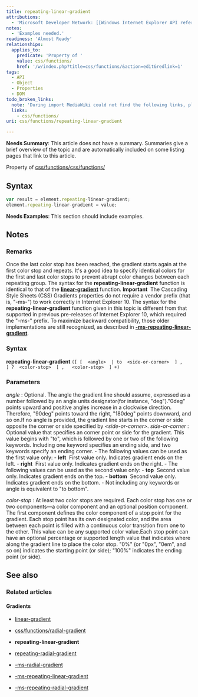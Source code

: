 ```yaml
---
title: repeating-linear-gradient
attributions:
  - 'Microsoft Developer Network: [[Windows Internet Explorer API reference](http://msdn.microsoft.com/en-us/library/ie/hh828809%28v=vs.85%29.aspx) Article]'
notes:
  - 'Examples needed.'
readiness: 'Almost Ready'
relationships:
  applies_to:
    predicate: 'Property of '
    value: css/functions/
    href: '/w/index.php?title=css/functions/&action=edit&redlink=1'
tags:
  - API
  - Object
  - Properties
  - DOM
todo_broken_links:
  note: 'During import MediaWiki could not find the following links, please fix and adjust this list.'
  links:
    - css/functions/
uri: css/functions/repeating-linear-gradient

---
```

**Needs Summary**: This article does not have a summary. Summaries give a brief overview of the topic and are automatically included on some listing pages that link to this article.

Property of [css/functions/](/w/index.php?title=css/functions/&action=edit&redlink=1)[css/functions/](/w/index.php?title=css/functions/&action=edit&redlink=1)

## <span>Syntax</span>

``` js
var result = element.repeating-linear-gradient;
element.repeating-linear-gradient = value;
```

**Needs Examples**: This section should include examples.

## <span>Notes</span>

### <span>Remarks</span>

Once the last color stop has been reached, the gradient starts again at the first color stop and repeats. It's a good idea to specify identical colors for the first and last color stops to prevent abrupt color changes between each repeating group. The syntax for the **repeating-linear-gradient** function is identical to that of the [**linear-gradient**](/css/linear-gradient) function. **Important**  The Cascading Style Sheets (CSS) Gradients properties do not require a vendor prefix (that is, "-ms-") to work correctly in Internet Explorer 10. The syntax for the **repeating-linear-gradient** function given in this topic is different from that supported in previous pre-releases of Internet Explorer 10, which required the "-ms-" prefix. To maximize backward compatibility, those older implementations are still recognized, as described in [**-ms-repeating-linear-gradient**](/css/properties/-ms-repeating-linear-gradient).

### <span>Syntax</span>

**repeating-linear-gradient** `([ [  <angle>  | to  <side-or-corner>  ] , ] ?  <color-stop>  [ ,   <color-stop>  ] +)`

### <span>Parameters</span>

*angle*
:   Optional. The angle the gradient line should assume, expressed as a number followed by an angle units designator(for instance, "deg")."0deg" points upward and positive angles increase in a clockwise direction. Therefore, "90deg" points toward the right, "180deg" points downward, and so on.If no angle is provided, the gradient line starts in the corner or side opposite the corner or side specified by *\<side-or-corner\>*.
*side-or-corner*
:   Optional value that specifies an corner point or side for the gradient. This value begins with "to", which is followed by one or two of the following keywords. Including one keyword specifies an ending side, and two keywords specify an ending corner.
    -   The following values can be used as the first value only:
        -   **left**  First value only. Indicates gradient ends on the left.
        -   **right**  First value only. Indicates gradient ends on the right.
    -   The following values can be used as the second value only:
        -   **top**  Second value only. Indicates gradient ends on the top.
        -   **bottom**  Second value only. Indicates gradient ends on the bottom.
    -   Not including any keywords or angle is equivalent to "to bottom".

*color-stop*
:   At least two color stops are required. Each color stop has one or two components—a color component and an optional position component. The first component defines the color component of a stop point for the gradient. Each stop point has its own designated color, and the area between each point is filled with a continuous color transition from one to the other. This value can be any supported color value.Each stop point can have an optional percentage or supported length value that indicates where along the gradient line to place the color stop. "0%" (or "0px", "0em", and so on) indicates the starting point (or side); "100%" indicates the ending point (or side).

## <span>See also</span>

### <span>Related articles</span>

#### <span>Gradients</span>

-   [linear-gradient](/css/functions/linear-gradient)

-   [css/functions/radial-gradient](/css/functions/radial-gradient)

-   **repeating-linear-gradient**

-   [repeating-radial-gradient](/css/functions/repeating-radial-gradient)

-   [-ms-radial-gradient](/css/properties/-ms-radial-gradient)

-   [-ms-repeating-linear-gradient](/css/properties/-ms-repeating-linear-gradient)

-   [-ms-repeating-radial-gradient](/css/properties/-ms-repeating-radial-gradient)
